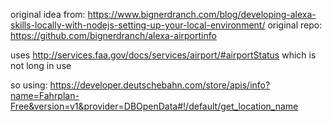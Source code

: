 original idea from:
https://www.bignerdranch.com/blog/developing-alexa-skills-locally-with-nodejs-setting-up-your-local-environment/
original repo:
https://github.com/bignerdranch/alexa-airportinfo

uses http://services.faa.gov/docs/services/airport/#airportStatus which is not long in use

so using: https://developer.deutschebahn.com/store/apis/info?name=Fahrplan-Free&version=v1&provider=DBOpenData#!/default/get_location_name
